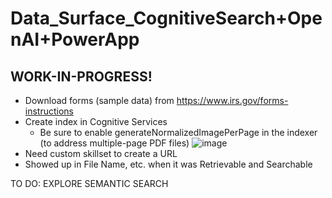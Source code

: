 # Data_Surface_CognitiveSearch+OpenAI+PowerApp
## WORK-IN-PROGRESS!

* Download forms (sample data) from https://www.irs.gov/forms-instructions
* Create index in Cognitive Services
  * Be sure to enable generateNormalizedImagePerPage in the indexer (to address multiple-page PDF files)
    ![image](https://github.com/richchapler/AzureSolutions/assets/44923999/c6aec6f1-c186-424b-bc95-0c724028d25e)
* Need custom skillset to create a URL
* Showed up in File Name, etc. when it was Retrievable and Searchable

TO DO: EXPLORE SEMANTIC SEARCH
